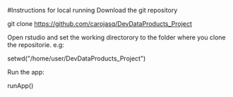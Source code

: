 #Instructions for local running
Download the git repository

git clone https://github.com/carojasq/DevDataProducts_Project

Open rstudio and set the working directorory to the folder where you clone the repositorie. e.g:
  
setwd("/home/user/DevDataProducts_Project")

Run the app:
  
runApp()
